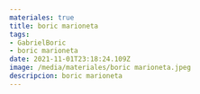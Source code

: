 ```yaml
---
materiales: true
title: boric marioneta
tags:
- GabrielBoric
- boric marioneta
date: 2021-11-01T23:18:24.109Z
image: /media/materiales/boric marioneta.jpeg
descripcion: boric marioneta
---
```

